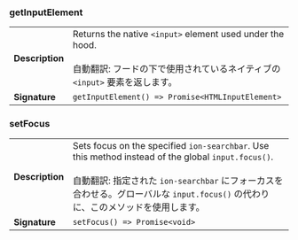 

### getInputElement

| | |
| --- | --- |
| **Description** | Returns the native `<input>` element used under the hood.<br /><br />自動翻訳: フードの下で使用されているネイティブの `<input>` 要素を返します。 |
| **Signature** | `getInputElement() => Promise<HTMLInputElement>` |


### setFocus

| | |
| --- | --- |
| **Description** | Sets focus on the specified `ion-searchbar`. Use this method instead of the global `input.focus()`.<br /><br />自動翻訳: 指定された `ion-searchbar` にフォーカスを合わせる。グローバルな `input.focus()` の代わりに、このメソッドを使用します。 |
| **Signature** | `setFocus() => Promise<void>` |


